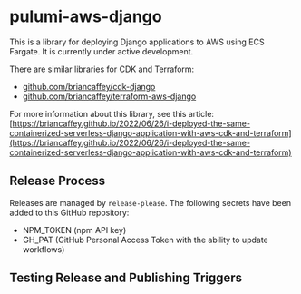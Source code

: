 # pulumi-aws-django

This is a library for deploying Django applications to AWS using ECS Fargate. It is currently under active development.

There are similar libraries for CDK and Terraform:

- [github.com/briancaffey/cdk-django](https://github.com/briancaffey/cdk-django)
- [github.com/briancaffey/terraform-aws-django](https://github.com/briancaffey/terraform-aws-django)

For more information about this library, see this article: [https://briancaffey.github.io/2022/06/26/i-deployed-the-same-containerized-serverless-django-application-with-aws-cdk-and-terraform](https://briancaffey.github.io/2022/06/26/i-deployed-the-same-containerized-serverless-django-application-with-aws-cdk-and-terraform)

## Release Process

Releases are managed by `release-please`. The following secrets have been added to this GitHub repository:

- NPM_TOKEN (npm API key)
- GH_PAT (GitHub Personal Access Token with the ability to update workflows)

## Testing Release and Publishing Triggers
